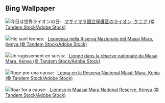 ## Bing Wallpaper
![](https://www.bing.com/th?id=OHR.LionessKenya_JA-JP1487330341_UHD.jpg&w=1000)今日は世界ライオンの日:&nbsp;&ensp;[マサイマラ国立保護区のライオン, ケニア (© Tandem Stock/Adobe Stock)](https://www.bing.com/th?id=OHR.LionessKenya_JA-JP1487330341_UHD.jpg)
<br><br/>
![](https://www.bing.com/th?id=OHR.LionessKenya_IT-IT2680402991_UHD.jpg&w=1000)Hic sunt leones:&nbsp;&ensp;[Leonessa nella Riserva Nazionale del Masai Mara, Kenya (© Tandem Stock/Adobe Stock)](https://www.bing.com/th?id=OHR.LionessKenya_IT-IT2680402991_UHD.jpg)
<br><br/>
![](https://www.bing.com/th?id=OHR.LionessKenya_FR-FR4950254472_UHD.jpg&w=1000)Un rugissement en sursis:&nbsp;&ensp;[Lionne dans la réserve nationale du Masai Mara, Kenya (© Tandem Stock/Adobe Stock)](https://www.bing.com/th?id=OHR.LionessKenya_FR-FR4950254472_UHD.jpg)
<br><br/>
![](https://www.bing.com/th?id=OHR.LionessKenya_ES-ES3481015675_UHD.jpg&w=1000)Ruge por una causa:&nbsp;&ensp;[Leona en la Reserva Nacional Masái Mara, Kenia (© Tandem Stock/Adobe Stock)](https://www.bing.com/th?id=OHR.LionessKenya_ES-ES3481015675_UHD.jpg)
<br><br/>
![](https://www.bing.com/th?id=OHR.LionessKenya_EN-GB9427782960_UHD.jpg&w=1000)Roar for a cause:&nbsp;&ensp;[Lioness in Maasai Mara National Reserve, Kenya (© Tandem Stock/Adobe Stock)](https://www.bing.com/th?id=OHR.LionessKenya_EN-GB9427782960_UHD.jpg)
<br><br/>
